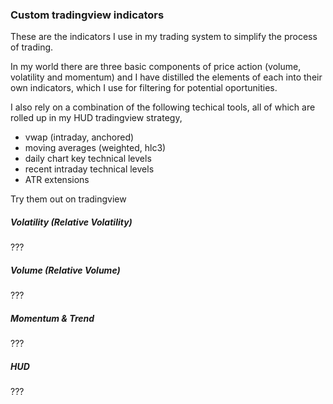 ### Custom tradingview indicators 

These are the indicators I use in my trading system to simplify the process of trading. 

In my world there are three basic components of price action (volume, volatility and momentum) and I have distilled the elements of each into their own indicators, which I use for filtering for potential oportunities. 

I also rely on a combination of the following techical tools, all of which are rolled up in my HUD tradingview strategy,
- vwap (intraday, anchored)
- moving averages (weighted, hlc3)
- daily chart key technical levels
- recent intraday technical levels
- ATR extensions

Try them out on tradingview

##### Volatility (Relative Volatility)
???

##### Volume (Relative Volume)
???


##### Momentum & Trend
???

##### HUD 
???

